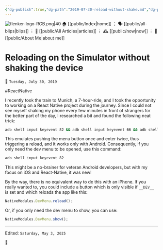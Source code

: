 ```yaml
---
{"dg-publish":true,"dg-path":"2019-07-30-reload-without-shake.md","dg-permalink":"2019/07/30/-reload-without-shake/","permalink":"/2019/07/30/-reload-without-shake/","title":"Reloading on the Simulator without shaking the device"}
---
```



<div class="transclusion internal-embed is-loaded"><div class="markdown-embed">




![flenker-logo-RGB.png|40](/img/user/attachments/flenker-logo-RGB.png)
🏠 [[public/Index\|home]]  ⋮ 🗣️ [[public/all-blips\|blips]] ⋮  📝 [[public/All Articles\|articles]]  ⋮ 🕰️ [[public/now\|now]] ⋮ 🪪 [[public/About Me\|about me]]


</div></div>


# Reloading on the Simulator without shaking the device
<p><span>📆 <code>Tuesday, July 30, 2019</code></span></p>
#ReactNative

I recently took the train to Munich, a 7-hour-ride, and I took the opportunity to working on a React Native project during the journey. Since I could not see myself shaking my phone every few minutes in front of strangers for the better part of the day, I researched a bit and found the following neat trick:

```sh
adb shell input keyevent 82 && adb shell input keyevent 66 && adb shell input keyevent 66
```

This emulates pushing the menu button once and enter twice, thus triggering a reload, and it works only with Android. Consequently, if you only need the dev menu to be opened, use this command:
```sh
adb shell input keyevent 82
```

This might be a no-brainer for veteran Android developers, but with my focus on iOS and React-Native, it was new!

By the way, there is no equivalent way to do this with an iPhone. If you really wanted to, you could include a button which is only visible if `__DEV__` is set and which reloads the app like this:

```javascript
NativeModules.DevMenu.reload();
```

Or, if you only need the dev menu to show, you can use:

```javascript
NativeModules.DevMenu.show();
```

- - -
<p><span>Edited: <code>Saturday, May 3, 2025</code></span></p>

👾
